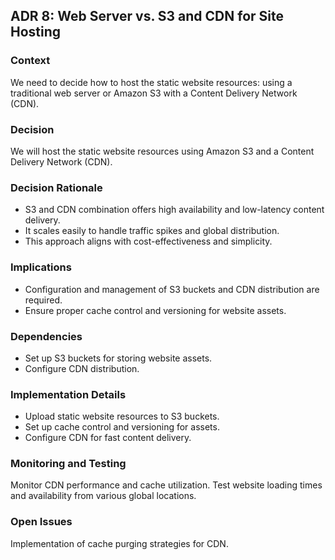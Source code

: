 ## ADR 8: Web Server vs. S3 and CDN for Site Hosting

### Context
We need to decide how to host the static website resources: using a traditional web server or Amazon S3 with a Content Delivery Network (CDN).

### Decision
We will host the static website resources using Amazon S3 and a Content Delivery Network (CDN).

### Decision Rationale
- S3 and CDN combination offers high availability and low-latency content delivery.
- It scales easily to handle traffic spikes and global distribution.
- This approach aligns with cost-effectiveness and simplicity.

### Implications
- Configuration and management of S3 buckets and CDN distribution are required.
- Ensure proper cache control and versioning for website assets.

### Dependencies
- Set up S3 buckets for storing website assets.
- Configure CDN distribution.

### Implementation Details
- Upload static website resources to S3 buckets.
- Set up cache control and versioning for assets.
- Configure CDN for fast content delivery.

### Monitoring and Testing
Monitor CDN performance and cache utilization.
Test website loading times and availability from various global locations.

### Open Issues
Implementation of cache purging strategies for CDN.
